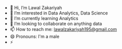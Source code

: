 - 👋 Hi, I’m Lawal Zakariyah
- 👀 I’m interested in Data Analytics, Data Science
- 🌱 I’m currently learning Analytics
- 💞️ I’m looking to collaborate on anything data
- 📫 How to reach me: lawalzakariyah195@gmail.com
- 😄 Pronouns: I'm a male
- ⚡ 

<!---
LZB1012/LZB1012 is a ✨ special ✨ repository because its `README.md` (this file) appears on your GitHub profile.
You can click the Preview link to take a look at your changes.
--->
